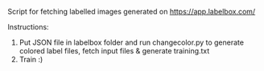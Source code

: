 Script for fetching labelled images generated on https://app.labelbox.com/ 


Instructions:
1. Put JSON file in labelbox folder and run changecolor.py to generate colored label files, fetch input files & generate training.txt
2. Train :)
